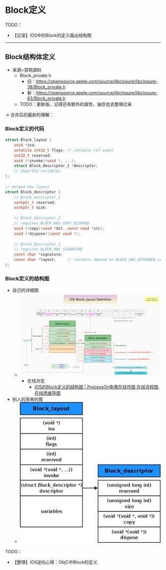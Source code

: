 # Block定义

TODO：

* 【记录】iOS中的Block的定义画出结构图

---

## Block结构体定义

* 来源=官网源码
  * Block_private.h
    * 旧：https://opensource.apple.com/source/libclosure/libclosure-38/Block_private.h
    * 新：https://opensource.apple.com/source/libclosure/libclosure-63/Block_private.h
  * TODO：更新版，记得还有额外的属性，抽空也去整理过来

-> 合并后的最新的理解：

### Block定义的代码

```c
struct Block_layout {
    void *isa;
    volatile int32_t flags; // contains ref count
    int32_t reserved;
    void (*invoke)(void *, ...);
    struct Block_descriptor_1 *descriptor;
    // imported variables
};

// merged new layout
struct Block_descriptor {
    // Block_descriptor_1
    uintptr_t reserved;
    uintptr_t size;

    // Block_descriptor_2
    // requires BLOCK_HAS_COPY_DISPOSE
    void (*copy)(void *dst, const void *src);
    void (*dispose)(const void *);

    // Block_descriptor_3
    // requires BLOCK_HAS_SIGNATURE
    const char *signature;
    const char *layout;     // contents depend on BLOCK_HAS_EXTENDED_LAYOUT
};
```

### Block定义的结构图

* 自己的详细图
  * ![block_layout_crifan_detail](../../assets/img/block_layout_crifan_detail.jpg)
    * 在线浏览
      * [iOS的Block定义的结构图 | ProcessOn免费在线作图,在线流程图,在线思维导图](https://www.processon.com/view/link/6293498c0e3e74603c4b2039)
* 别人的简单的图
  * ![block_layout_other_simple](../../assets/img/block_layout_other_simple.png)

TODO：

* 【整理】iOS逆向心得：ObjC中Block的定义
